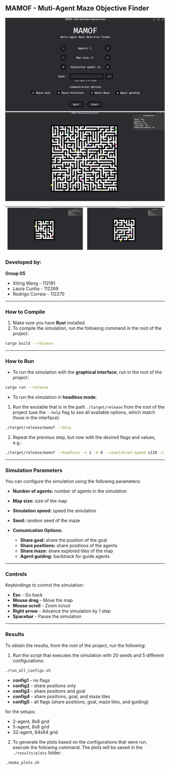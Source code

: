 ## MAMOF - Muti-Agent Maze Objective Finder

![Menu](images/menu.png)
 ![Imagem 2](images/m2.png) 

| ![Imagem 1](images/m1.png) | ![Imagem 3](images/m3.png) 
|---------------------------------------|---------------------------------------|


### Developed by:
**Group 05**
- Xiting Wang - 112191
- Laura Cunha - 112269
- Rodrigo Correia - 112270


---
### How to Compile
1. Make sure you have **Rust** installed.
2. To compile the simulation, run the following command in the root of the project:
```bash
cargo build --release
```


---
### How to Run
- To run the simulation with the **graphical interface**, run in the root of the project:
```bash
cargo run --release
```

- To run the simulation in **headless mode**:
1. Run the exutable that is in the path ```./target/release``` from the root of the project (use the ```--help``` flag to see all available options, which match those in the interface):
```bash
./target/release/mamof --help
```
2. Repeat the previous step, but now with the desired flags and values, e.g.:
```bash
./target/release/mamof --headless -n 2 -m 8 --simulation-speed x128 -s 12345 -o output.json
```

---
### Simulation Parameters
You can configure the simulation using the following parameters:

- **Number of agents:** number of agents in the simulation
- **Map size:** size of the map
- **Simulation speed:** speed the simulation
- **Seed:** random seed of the maze

- **Comunication Options:**
    - **Share goal:** share the position of the goal
    - **Share positions:** share positions of the agents
    - **Share maze:** share explored tiles of the map
    - **Agent guiding:** backtrack for guide agents


---
### Controls
Keybindings to control the simulation:
- **Esc** - Go back
- **Mouse drag** - Move the map
- **Mouse scroll** - Zoom in/out
- **Right arrow** - Advance the simulation by 1 step
- **Spacebar** - Pause the simulation


---
### Results
To obtain the results, from the root of the project, run the following:

1. Run the script that executes the simulation with 20 seeds and 5 different configurations:
```bash
./run_all_configs.sh
```
- **config1** - no flags
- **config2** - share positions only
- **config3** - share positions and goal
- **config4** - share positions, goal, and maze tiles
- **config5** - all flags (share positions, goal, maze tiles, and guiding)

for the setups:
- 2-agent, 8x8 grid
- 5-agent, 8x8 grid
- 32-agent, 64x64 grid

2. To generate the plots based on the configurations that were run, execute the following command. 
The plots will be saved in the `./results/plots` folder:
```bash
./make_plots.sh
```
